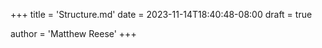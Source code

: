 +++
title = 'Structure.md'
date = 2023-11-14T18:40:48-08:00
draft = true

author = 'Matthew Reese'
+++
